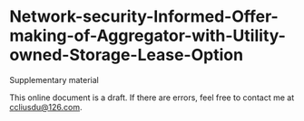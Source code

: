 # Network-security-Informed-Offer-making-of-Aggregator-with-Utility-owned-Storage-Lease-Option
Supplementary material

This online document is a draft. If there are errors, feel free to contact me at ccliusdu@126.com.
